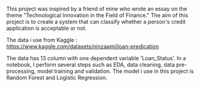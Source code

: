 This project was inspired by a friend of mine who wrote an essay on the theme "Technological Innovation in the Field of Finance." The aim of this project is to create a system that can classify whether a person's credit application is acceptable or not.

The data i use from Kaggle : https://www.kaggle.com/datasets/ninzaami/loan-predication 

The data has 13 column with one dependent variable 'Loan_Status'. In a notebook, I perform several steps such as EDA, data cleaning, data pre-processing, model training and validation. The model i use in this project is Random Forest and Logistic Regression.

